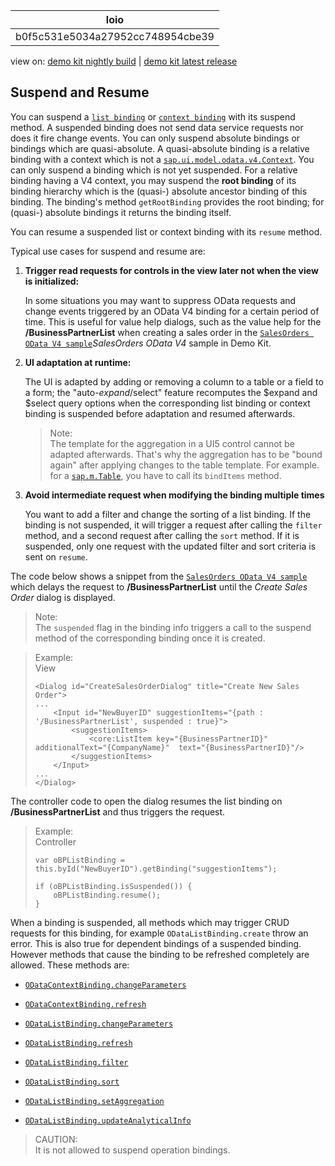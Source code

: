 <!-- loiob0f5c531e5034a27952cc748954cbe39 -->

| loio |
| -----|
| b0f5c531e5034a27952cc748954cbe39 |

<div id="loio">

view on: [demo kit nightly build](https://openui5nightly.hana.ondemand.com/#/topic/b0f5c531e5034a27952cc748954cbe39) | [demo kit latest release](https://openui5.hana.ondemand.com/#/topic/b0f5c531e5034a27952cc748954cbe39)</div>

## Suspend and Resume

You can suspend a [`list binding`](https://openui5.hana.ondemand.com/#/api/sap.ui.model.odata.v4.ODataListBinding/methods/suspend) or [`context binding`](https://openui5.hana.ondemand.com/#/api/sap.ui.model.odata.v4.ODataContextBinding/methods/suspend) with its suspend method. A suspended binding does not send data service requests nor does it fire change events. You can only suspend absolute bindings or bindings which are quasi-absolute. A quasi-absolute binding is a relative binding with a context which is not a [`sap.ui.model.odata.v4.Context`](https://openui5.hana.ondemand.com/#/api/sap.ui.model.odata.v4.Context). You can only suspend a binding which is not yet suspended. For a relative binding having a V4 context, you may suspend the **root binding** of its binding hierarchy which is the \(quasi-\) absolute ancestor binding of this binding. The binding's method `getRootBinding` provides the root binding; for \(quasi-\) absolute bindings it returns the binding itself.

You can resume a suspended list or context binding with its `resume` method.

Typical use cases for suspend and resume are:

1.  **Trigger read requests for controls in the view later not when the view is initialized:**

    In some situations you may want to suppress OData requests and change events triggered by an OData V4 binding for a certain period of time. This is useful for value help dialogs, such as the value help for the **/BusinessPartnerList** when creating a sales order in the [`SalesOrders OData V4 sample`](https://openui5.hana.ondemand.com/#/entity/sap.ui.model.odata.v4.ODataModel/sample/sap.ui.core.sample.odata.v4.SalesOrders)*SalesOrders OData V4* sample in Demo Kit.

2.  **UI adaptation at runtime:**

    The UI is adapted by adding or removing a column to a table or a field to a form; the "auto-$expand/$select" feature recomputes the $expand and $select query options when the corresponding list binding or context binding is suspended before adaptation and resumed afterwards.

    > Note:  
    > The template for the aggregation in a UI5 control cannot be adapted afterwards. That's why the aggregation has to be "bound again" after applying changes to the table template. For example. for a [`sap.m.Table`](https://openui5.hana.ondemand.com/#/api/sap.m.Table), you have to call its `bindItems` method.

3.  **Avoid intermediate request when modifying the binding multiple times**

    You want to add a filter and change the sorting of a list binding. If the binding is not suspended, it will trigger a request after calling the `filter` method, and a second request after calling the `sort` method. If it is suspended, only one request with the updated filter and sort criteria is sent on `resume`.


The code below shows a snippet from the [`SalesOrders OData V4 sample`](https://openui5.hana.ondemand.com/#/entity/sap.ui.model.odata.v4.ODataModel/sample/sap.ui.core.sample.odata.v4.SalesOrders) which delays the request to **/BusinessPartnerList** until the *Create Sales Order* dialog is displayed.

> Note:  
> The `suspended` flag in the binding info triggers a call to the suspend method of the corresponding binding once it is created.

> Example:  
> View
> 
> ```
> <Dialog id="CreateSalesOrderDialog" title="Create New Sales Order">
> ...
>     <Input id="NewBuyerID" suggestionItems="{path : '/BusinessPartnerList', suspended : true}">
>         <suggestionItems>
>             <core:ListItem key="{BusinessPartnerID}" additionalText="{CompanyName}"  text="{BusinessPartnerID}"/>
>         </suggestionItems>
>     </Input>
> ...
> </Dialog>
> ```

The controller code to open the dialog resumes the list binding on **/BusinessPartnerList** and thus triggers the request.

> Example:  
> Controller
> 
> ```
> var oBPListBinding = this.byId("NewBuyerID").getBinding("suggestionItems");
>  
> if (oBPListBinding.isSuspended()) {
>     oBPListBinding.resume();
> }
> ```

When a binding is suspended, all methods which may trigger CRUD requests for this binding, for example `ODataListBinding.create` throw an error. This is also true for dependent bindings of a suspended binding. However methods that cause the binding to be refreshed completely are allowed. These methods are:

-   [`ODataContextBinding.changeParameters`](https://openui5.hana.ondemand.com/#/api/sap.ui.model.odata.v4.ODataContextBinding/methods/changeParameters) 

-   [`ODataContextBinding.refresh`](https://openui5.hana.ondemand.com/#/api/sap.ui.model.odata.v4.ODataContextBinding/methods/refresh)

-   [`ODataListBinding.changeParameters`](https://openui5.hana.ondemand.com/#/api/sap.ui.model.odata.v4.ODataListBinding/methods/changeParameters)

-   [`ODataListBinding.refresh`](https://openui5.hana.ondemand.com/#/api/sap.ui.model.odata.v4.ODataListBinding/methods/refresh)

-   [`ODataListBinding.filter`](https://openui5.hana.ondemand.com/#/api/sap.ui.model.odata.v4.ODataListBinding/methods/filter)

-   [`ODataListBinding.sort`](https://openui5.hana.ondemand.com/#/api/sap.ui.model.odata.v4.ODataListBinding/methods/sort)

-   [`ODataListBinding.setAggregation`](https://openui5.hana.ondemand.com/#/api/sap.ui.model.odata.v4.ODataListBinding/methods/setAggregation)

-   [`ODataListBinding.updateAnalyticalInfo`](https://openui5.hana.ondemand.com/#/api/sap.ui.model.odata.v4.ODataListBinding/methods/updateAnalyticalInfo)


> CAUTION:  
> It is not allowed to suspend operation bindings.

